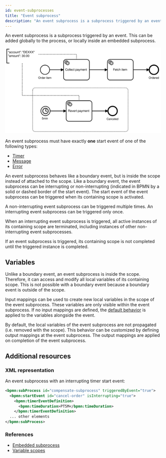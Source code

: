 ```yaml
---
id: event-subprocesses
title: "Event subprocess"
description: "An event subprocess is a subprocess triggered by an event."
---
```


An event subprocess is a subprocess triggered by an event. This can be added globally to the process, or locally inside an embedded subprocess.

![event-subprocess](assets/event-subprocess.png)

An event subprocess must have exactly **one** start event of one of the following types:

- [Timer](../timer-events/timer-events.md)
- [Message](../message-events/message-events.md)
- [Error](../error-events/error-events.md)

An event subprocess behaves like a boundary event, but is inside the scope instead of attached to the scope. Like a boundary event, the event subprocess can be interrupting or non-interrupting (indicated in BPMN by a solid or dashed border of the start event). The start event of the event subprocess can be triggered when its containing scope is activated.

A non-interrupting event subprocess can be triggered multiple times. An interrupting event subprocess can be triggered only once.

When an interrupting event subprocess is triggered, all active instances of its containing scope are terminated, including instances of other non-interrupting event subprocesses.

If an event subprocess is triggered, its containing scope is not completed until the triggered instance is completed.

## Variables

Unlike a boundary event, an event subprocess is inside the scope. Therefore, it can access and modify all local variables of its containing scope. This is not possible with a boundary event because a boundary event is outside of the scope.

Input mappings can be used to create new local variables in the scope of the event subprocess. These variables are only visible within the event subprocess. If no input mappings are defined, the [default behavior](/components/concepts/variables.md#variable-scopes) is applied to the variables alongside the event.

By default, the local variables of the event subprocess are not propagated (i.e. removed with the scope). This behavior can be customized by defining output mappings at the event subprocess. The output mappings are applied on completion of the event subprocess.

## Additional resources

### XML representation

An event subprocess with an interrupting timer start event:

```xml
<bpmn:subProcess id="compensate-subprocess" triggeredByEvent="true">
  <bpmn:startEvent id="cancel-order" isInterrupting="true">
    <bpmn:timerEventDefinition>
      <bpmn:timeDuration>PT5M</bpmn:timeDuration>
    </bpmn:timerEventDefinition>
  ... other elements
</bpmn:subProcess>
```

### References

- [Embedded subprocess](../embedded-subprocesses/embedded-subprocesses.md)
- [Variable scopes](/components/concepts/variables.md#variable-scopes)
